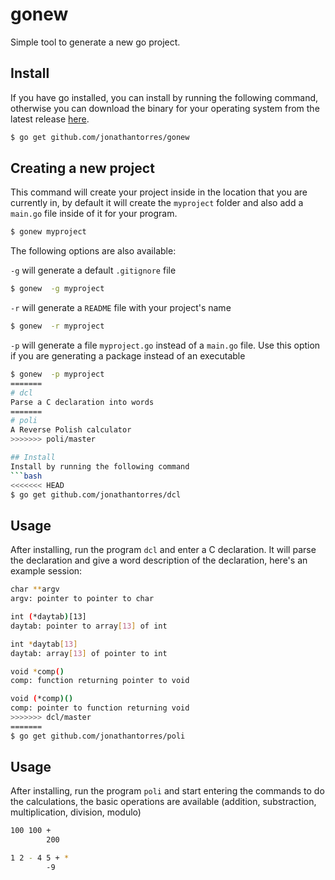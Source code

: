 # gonew
Simple tool to generate a new go project.

## Install
If you have go installed, you can install by running the following command, otherwise you can download the binary for your operating system from the latest release [here](https://github.com/jonathantorres/gonew/releases/tag/v0.1.0).
```bash
$ go get github.com/jonathantorres/gonew
```

## Creating a new project
This command will create your project inside in the location that you are currently in, by default it will create the `myproject` folder and also add a `main.go` file inside of it for your program.
```bash
$ gonew myproject
```

The following options are also available:

`-g` will generate a default `.gitignore` file
```bash
$ gonew  -g myproject
```

`-r` will generate a `README` file with your project's name
```bash
$ gonew  -r myproject
```

`-p` will generate a file `myproject.go` instead of a `main.go` file. Use this option if you are generating a package instead of an executable
```bash
$ gonew  -p myproject
=======
# dcl
Parse a C declaration into words
=======
# poli
A Reverse Polish calculator
>>>>>>> poli/master

## Install
Install by running the following command
```bash
<<<<<<< HEAD
$ go get github.com/jonathantorres/dcl
```

## Usage
After installing, run the program `dcl` and enter a C declaration. It will parse the declaration and give a word description of the declaration, here's an example session:
```bash
char **argv
argv: pointer to pointer to char

int (*daytab)[13]
daytab: pointer to array[13] of int

int *daytab[13]
daytab: array[13] of pointer to int

void *comp()
comp: function returning pointer to void

void (*comp)()
comp: pointer to function returning void
>>>>>>> dcl/master
=======
$ go get github.com/jonathantorres/poli
```

## Usage
After installing, run the program `poli` and start entering the commands to do the calculations, the basic operations are available (addition, substraction, multiplication, division, modulo)
```bash
100 100 +
        200

1 2 - 4 5 + *
        -9
```
